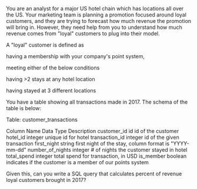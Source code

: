 You are an analyst for a major US hotel chain which has locations all over the US. Your marketing team is planning a promotion focused around loyal customers, and they are trying to forecast how much revenue the promotion will bring in. However, they need help from you to understand how much revenue comes from "loyal" customers to plug into their model. 
    

    

A "loyal" customer is defined as 
    


    
having a membership with your company's point system, 
    
meeting either of the below conditions
    

    
 having >2 stays at any hotel location
    
 having stayed at 3 different locations
    

    

    
You have a table showing all transactions made in 2017. The schema of the table is below:


    
Table: customer_transactions


    
Column Name	Data Type	Description
customer_id	id	id of the customer
hotel_id	integer	unique id for hotel
transaction_id	integer	id of the given transaction
first_night	string	first night of the stay, column format is "YYYY-mm-dd" 
number_of_nights	integer	# of nights the customer stayed in hotel
total_spend	integer	total spend for transaction, in USD
is_member	boolean	indicates if the customer is a member of our points system

    

    
Given this, can you write a SQL query that calculates percent of revenue loyal customers brought in 2017?